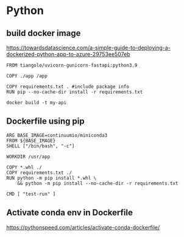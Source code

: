 # Python

## build docker image
https://towardsdatascience.com/a-simple-guide-to-deploying-a-dockerized-python-app-to-azure-29753ee507eb
```
FROM tiangolo/uvicorn-gunicorn-fastapi:python3.9

COPY ./app /app

COPY requirements.txt . #include package info
RUN pip --no-cache-dir install -r requirements.txt

docker build -t my-api
```

## Dockerfile using pip
```
ARG BASE_IMAGE=continuumio/miniconda3
FROM ${BASE_IMAGE}
SHELL ["/bin/bash", "-c"]

WORKDIR /usr/app

COPY *.whl ./
COPY requirements.txt ./
RUN python -m pip install *.whl \
    && python -m pip install --no-cache-dir -r requirements.txt

CMD [ "test-run" ]
```

## Activate conda env in Dockerfile
https://pythonspeed.com/articles/activate-conda-dockerfile/
